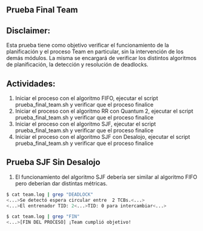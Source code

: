 ## Prueba Final Team

## Disclaimer:

Esta prueba tiene como objetivo verificar el funcionamiento de la planificación y el proceso Team en particular, sin la intervención de los demás módulos. La misma se encargará de verificar los distintos algoritmos de planificación, la detección y resolución de deadlocks.

## Actividades:

1) Iniciar el proceso con el algoritmo FIFO, ejecutar el script prueba_final_team.sh y verificar que el proceso finalice
2) Iniciar el proceso con el algoritmo RR con Quantum 2, ejecutar el script prueba_final_team.sh y verificar que el proceso finalice
3) Iniciar el proceso con el algoritmo SJF, ejecutar el script prueba_final_team.sh y verificar que el proceso finalice
4) Iniciar el proceso con el algoritmo SJF con Desalojo, ejecutar el script prueba_final_team.sh y verificar que el proceso finalice

## Prueba SJF Sin Desalojo

1) El funcionamiento del algoritmo SJF debería ser similar al algoritmo FIFO pero deberían dar distintas métricas.

```bash
$ cat team.log | grep "DEADLOCK"
<...>Se detectó espera circular entre  2 TCBs.<...>
<...>El entrenador TID: 2<...>TID: 0 para intercambiar<...>
```

```bash
$ cat team.log | grep "FIN"
<...>[FIN DEL PROCESO] ¡Team cumplió objetivo!
```
